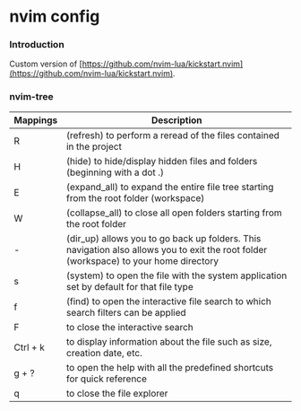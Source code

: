 # nvim config

### Introduction

Custom version of [https://github.com/nvim-lua/kickstart.nvim](https://github.com/nvim-lua/kickstart.nvim).

### nvim-tree

| Mappings | Description |
| --- | --- |
| R | (refresh) to perform a reread of the files contained in the project |
| H | (hide) to hide/display hidden files and folders (beginning with a dot .) |
| E | (expand_all) to expand the entire file tree starting from the root folder (workspace) |
| W | (collapse_all) to close all open folders starting from the root folder |
| - | (dir_up) allows you to go back up folders. This navigation also allows you to exit the root folder (workspace) to your home directory |
| s | (system) to open the file with the system application set by default for that file type |
| f | (find) to open the interactive file search to which search filters can be applied |
| F | to close the interactive search |
| Ctrl + k | to display information about the file such as size, creation date, etc. |
| g + ? | to open the help with all the predefined shortcuts for quick reference |
| q | to close the file explorer |
